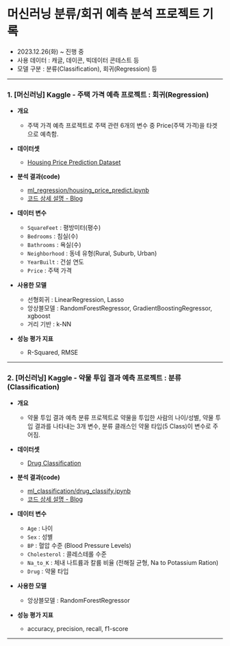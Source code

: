 # 머신러닝 분류/회귀 예측 분석 프로젝트 기록

- 2023.12.26(화) ~ 진행 중
- 사용 데이터 : 캐글, 데이콘, 빅데이터 콘테스트 등
- 모델 구분 : 분류(Classification), 회귀(Regression) 등

---

### 1. [머신러닝] Kaggle - 주택 가격 예측 프로젝트 : 회귀(Regression)

- **개요**
  - 주택 가격 예측 프로젝트로 주택 관련 6개의 변수 중 Price(주택 가격)을 타겟으로 예측함.

- **데이터셋**
  - [Housing Price Prediction Dataset](https://www.kaggle.com/datasets/muhammadbinimran/housing-price-prediction-data)

- **분석 결과(code)**
  - [ml_regression/housing_price_predict.ipynb](https://github.com/datasbb/machine-learning-project/blob/main/ml_regression/housing_price_predict.ipynb)
  - [코드 상세 설명 - Blog](https://blog.naver.com/databb/223303981394)

- **데이터 변수**
  - `SquareFeet` : 평방미터(평수)
  - `Bedrooms` : 침실(수)
  - `Bathrooms` : 욕실(수)
  - `Neighborhood` : 동네 유형(Rural, Suburb, Urban)
  - `YearBuilt` : 건설 연도
  - `Price` : 주택 가격

- **사용한 모델**
  - 선형회귀 : LinearRegression, Lasso
  - 앙상블모델 : RandomForestRegressor, GradientBoostingRegressor, xgboost
  - 거리 기반 : k-NN

- **성능 평가 지표**
  - R-Squared, RMSE
  
---

### 2. [머신러닝] Kaggle - 약물 투입 결과 예측 프로젝트 : 분류(Classification)

- **개요**
  - 약물 투입 결과 예측 분류 프로젝트로 약물을 투입한 사람의 나이/성별, 약물 투입 결과를 나타내는 3개 변수, 분류 클래스인 약물 타입(5 Class)이 변수로 주어짐. 

- **데이터셋**
  - [Drug Classification](https://www.kaggle.com/datasets/prathamtripathi/drug-classification)

- **분석 결과(code)**
  - [ml_classification/drug_classify.ipynb](https://github.com/datasbb/machine-learning-project/blob/main/ml_classification/drug_classify.ipynb)
  - [코드 상세 설명 - Blog](https://blog.naver.com/databb/223311358149)

- **데이터 변수**
  - `Age` : 나이
  - `Sex` : 성별
  - `BP` : 혈압 수준 (Blood Pressure Levels)
  - `Cholesterol` : 콜레스테롤 수준
  - `Na_to_K` : 체내 나트륨과 칼륨 비율 (전해질 균형, Na to Potassium Ration)
  - `Drug` : 약물 타입

- **사용한 모델**
  - 앙상블모델 : RandomForestRegressor

- **성능 평가 지표**
  - accuracy, precision, recall, f1-score
  
---